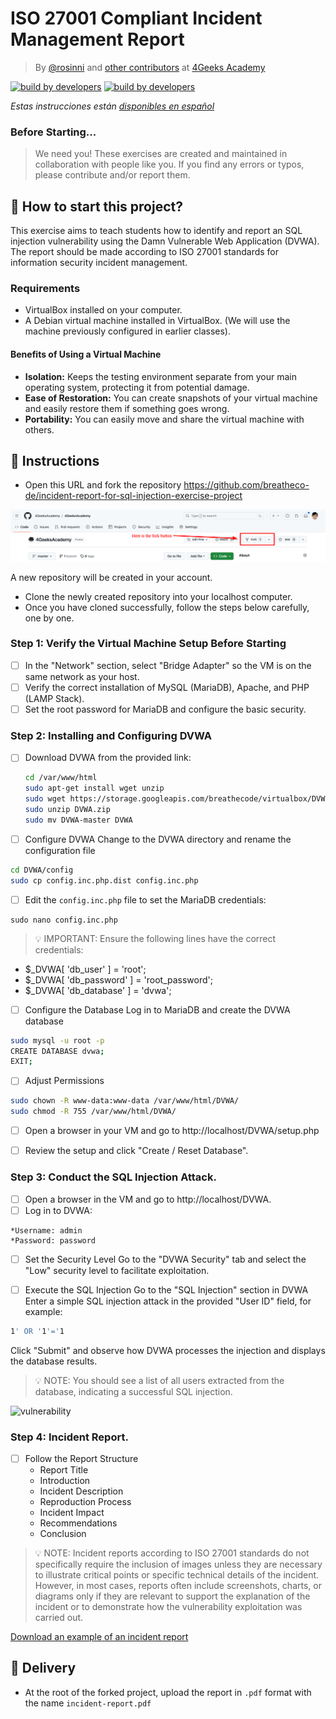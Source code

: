 <!-- hide -->
# ISO 27001 Compliant Incident Management Report

> By [@rosinni](https://github.com/rosinni) and [other contributors](https://github.com/4GeeksAcademy/deploying-wordpress-debian/graphs/contributors) at [4Geeks Academy](https://4geeksacademy.co/)

[![build by developers](https://img.shields.io/badge/build_by-Developers-blue)](https://4geeks.com)
[![build by developers](https://img.shields.io/twitter/follow/4geeksacademy?style=social&logo=twitter)](https://twitter.com/4geeksacademy)

*Estas instrucciones están [disponibles en español](https://github.com/breatheco-de/incident-report-management-exercise-project/blob/main/README.es.md)*

### Before Starting...

> We need you! These exercises are created and maintained in collaboration with people like you. If you find any errors or typos, please contribute and/or report them.

<!-- endhide -->

<onlyfor saas="false" withBanner="false">

## 🌱 How to start this project?

This exercise aims to teach students how to identify and report an SQL injection vulnerability using the Damn Vulnerable Web Application (DVWA). The report should be made according to ISO 27001 standards for information security incident management.

### Requirements

- VirtualBox installed on your computer.
- A Debian virtual machine installed in VirtualBox. (We will use the machine previously configured in earlier classes).

</onlyfor>

#### Benefits of Using a Virtual Machine

- **Isolation:** Keeps the testing environment separate from your main operating system, protecting it from potential damage.
- **Ease of Restoration:** You can create snapshots of your virtual machine and easily restore them if something goes wrong.
- **Portability:** You can easily move and share the virtual machine with others.

## 📝 Instructions

* Open this URL and fork the repository https://github.com/breatheco-de/incident-report-for-sql-injection-exercise-project

 ![fork button](https://github.com/4GeeksAcademy/4GeeksAcademy/blob/master/site/src/static/fork_button.png?raw=true)

A new repository will be created in your account.

* Clone the newly created repository into your localhost computer.
* Once you have cloned successfully, follow the steps below carefully, one by one.


### Step 1: Verify the Virtual Machine Setup Before Starting

- [ ] In the "Network" section, select "Bridge Adapter" so the VM is on the same network as your host.
- [ ] Verify the correct installation of MySQL (MariaDB), Apache, and PHP (LAMP Stack).
- [ ] Set the root password for MariaDB and configure the basic security.

### Step 2: Installing and Configuring DVWA

- [ ] Download DVWA from the provided link:
    ```sh
    cd /var/www/html
    sudo apt-get install wget unzip
    sudo wget https://storage.googleapis.com/breathecode/virtualbox/DVWA.zip
    sudo unzip DVWA.zip
    sudo mv DVWA-master DVWA
    ```

- [ ] Configure DVWA
Change to the DVWA directory and rename the configuration file
```sh
cd DVWA/config 
sudo cp config.inc.php.dist config.inc.php
```
- [ ] Edit the `config.inc.php` file to set the MariaDB credentials:
```ssh
sudo nano config.inc.php
```
> 💡 IMPORTANT: Ensure the following lines have the correct credentials:
* $_DVWA[ 'db_user' ] = 'root';
* $_DVWA[ 'db_password' ] = 'root_password'; 
* $_DVWA[ 'db_database' ] = 'dvwa';

- [ ] Configure the Database
Log in to MariaDB and create the DVWA database
```sh
sudo mysql -u root -p 
CREATE DATABASE dvwa; 
EXIT;
```
- [ ] Adjust Permissions
```sh
sudo chown -R www-data:www-data /var/www/html/DVWA/
sudo chmod -R 755 /var/www/html/DVWA/
```
- [ ] Open a browser in your VM and go to http://localhost/DVWA/setup.php
- [ ] Review the setup and click "Create / Reset Database".


### Step 3: Conduct the SQL Injection Attack.
- [ ] Open a browser in the VM and go to http://localhost/DVWA.
- [ ] Log in to DVWA:
```
*Username: admin
*Password: password
```
- [ ] Set the Security Level
Go to the "DVWA Security" tab and select the "Low" security level to facilitate exploitation.

- [ ] Execute the SQL Injection
Go to the "SQL Injection" section in DVWA
Enter a simple SQL injection attack in the provided "User ID" field, for example:
```sh
1' OR '1'='1
```
Click "Submit" and observe how DVWA processes the injection and displays the database results.
> 💡 NOTE: You should see a list of all users extracted from the database, indicating a successful SQL injection.

![vulnerability](https://github.com/breatheco-de/incident-report-for-sql-injection-exercise-project/blob/main/assets/vulnerability.png?raw=true)


### Step 4: Incident Report.

- [ ] Follow the Report Structure
  * Report Title
  * Introduction
  * Incident Description
  * Reproduction Process
  * Incident Impact
  * Recommendations
  * Conclusion

> 💡 NOTE: Incident reports according to ISO 27001 standards do not specifically require the inclusion of images unless they are necessary to illustrate critical points or specific technical details of the incident. However, in most cases, reports often include screenshots, charts, or diagrams only if they are relevant to support the explanation of the incident or to demonstrate how the vulnerability exploitation was carried out.

[Download an example of an incident report](https://github.com/breatheco-de/incident-report-for-sql-injection-exercise-project/blob/main/assets/incident_ISO27001_report.pdf?raw=true)

## 📝 Delivery

* At the root of the forked project, upload the report in `.pdf` format with the name `incident-report.pdf`
